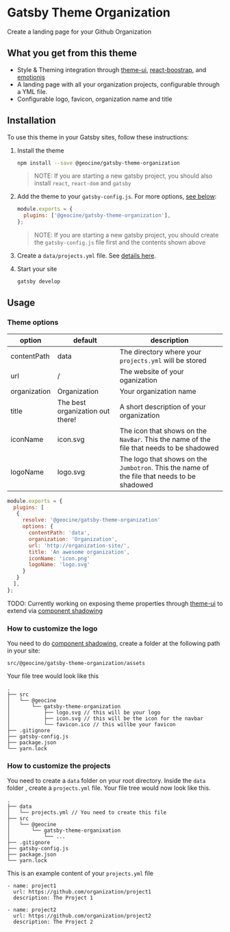 # Gatsby Theme Organization

Create a landing page for your Github Organization

## What you get from this theme

- Style & Theming integration through [theme-ui](https://theme-ui.com/), [react-boostrap](https://react-bootstrap.github.io/), and [emotionjs](https://emotion.sh)
- A landing page with all your organization projects, configurable through a YML file. 
- Configurable logo, favicon, organization name and title

## Installation

To use this theme in your Gatsby sites, follow these instructions:

1.  Install the theme

    ```sh
    npm install --save @geocine/gatsby-theme-organization
    ```
    > NOTE: If you are starting a new gatsby project, you should also install `react`, `react-dom` and `gatsby`

2.  Add the theme to your `gatsby-config.js`. For more options, [see below](#theme-options):

    ```js
    module.exports = {
      plugins: ['@geocine/gatsby-theme-organization'],
    };
    ```
    > NOTE: If you are starting a new gatsby project, you should create the `gatsby-config.js` file first and the contents shown above
    
3. Create a `data/projects.yml` file. See [details here](#how-to-customize-the-projects).

4.  Start your site
    ```sh
    gatsby develop
    ```

## Usage

### Theme options

| option       | default                          | description                                                                                 |
|--------------|----------------------------------|---------------------------------------------------------------------------------------------|
| contentPath  | data                             | The directory where your `projects.yml` will be stored                                      |
| url          | /                                | The website of your oganization                                                             |
| organization | Organization                     | Your organization name                                                                      |
| title        | The best organization out there! | A short description of your organization                                                    |
| iconName     | icon.svg                         | The icon that shows on the `NavBar`. This the name of the file that needs to be shadowed    |
| logoName     | logo.svg                         | The logo that shows on the `Jumbotron`. This the name of the file that needs to be shadowed |

```js
module.exports = {
  plugins: [
   { 
     resolve: '@geocine/gatsby-theme-organization' 
     options: {
       contentPath: 'data',
       organization: 'Organization',
       url: 'http://organization-site/',
       title: 'An awesome organization',
       iconName: 'icon.png'
       logoName: 'logo.svg'
     }
   }
  ],
};
```

TODO: Currently working on exposing theme properties through [theme-ui](https://theme-ui.com/) to extend via [component shadowing](https://www.gatsbyjs.org/blog/2019-04-29-component-shadowing/) 

### How to customize the logo

You need to do [component shadowing](https://www.gatsbyjs.org/blog/2019-04-29-component-shadowing/), create a folder at the following path in your site:

```
src/@geocine/gatsby-theme-organization/assets
```
Your file tree would look like this

```
.
├── src
│   └── @geocine
│       └── gatsby-theme-organization
│           ├── logo.svg // this will be your logo
│           ├── icon.svg // this will be the icon for the navbar
│           └── favicon.ico // this willbe your favicon
├── .gitignore
├── gatsby-config.js
├── package.json
└── yarn.lock
```

### How to customize the projects

You need to create a `data` folder on your root directory. Inside the `data` folder , create a `projects.yml` file. Your file tree would now look like this.

```
.
├── data
│   └── projects.yml // You need to create this file
├── src
│   └── @geocine
│       └── gatsby-theme-organixation
│           └── ...
├── .gitignore
├── gatsby-config.js
├── package.json
└── yarn.lock
```

This is an example content of your `projects.yml` file

```
- name: project1
  url: https://github.com/organization/project1
  description: The Project 1

- name: project2
  url: https://github.com/organization/project2
  description: The Project 2
```
